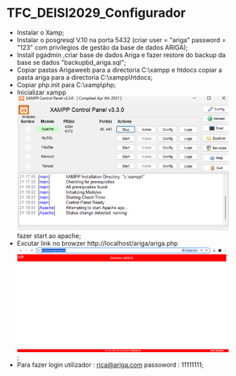 # TFC_DEISI2029_Configurador
- Instalar o Xamp;
- Instalar o posgresql V.10 na porta 5432 (criar user = "ariga" password = "123" com privilegios de gestão da base de dados ARIGA);
- Install pgadmin ,criar base de dados Ariga e fazer restore do backup da base se dados "backupbd_ariga.sql";
- Copiar pastas Arigaweeb para a directoria C:\xampp e htdocs copiar a pasta ariga para a directoria  C:\xampp\htdocs;
- Copiar php.init para C:\xamp\php;
- Inicializar xampp ![alt text](image.png) fazer start ao apache;
- Excutar link no browzer http://localhost/ariga/ariga.php ![alt text](image-1.png);
- Para fazer login utilizador : rica@ariga.com passoword : 11111111;
